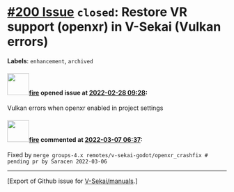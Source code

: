 # [\#200 Issue](https://github.com/V-Sekai/manuals/issues/200) `closed`: Restore VR support (openxr) in V-Sekai (Vulkan errors)
**Labels**: `enhancement`, `archived`


#### <img src="https://avatars.githubusercontent.com/u/32321?u=c2e06a3d2b49a467aa907e54aa259516440267cc&v=4" width="50">[fire](https://github.com/fire) opened issue at [2022-02-28 09:28](https://github.com/V-Sekai/manuals/issues/200):

Vulkan errors when openxr enabled in project settings


#### <img src="https://avatars.githubusercontent.com/u/32321?u=c2e06a3d2b49a467aa907e54aa259516440267cc&v=4" width="50">[fire](https://github.com/fire) commented at [2022-03-07 06:37](https://github.com/V-Sekai/manuals/issues/200#issuecomment-1060241483):

Fixed by `merge groups-4.x remotes/v-sekai-godot/openxr_crashfix # pending pr by Saracen 2022-03-06`


-------------------------------------------------------------------------------



[Export of Github issue for [V-Sekai/manuals](https://github.com/V-Sekai/manuals).]

